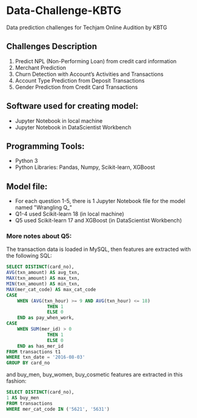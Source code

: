 # Data-Challenge-KBTG
Data prediction challenges for Techjam Online Audition by KBTG

## Challenges Description
1. Predict NPL (Non-Performing Loan) from credit card information
2. Merchant Prediction
3. Churn Detection with Account’s Activities and Transactions
4. Account Type Prediction from Deposit Transactions
5. Gender Prediction from Credit Card Transactions

## Software used for creating model:
- Jupyter Notebook in local machine
- Jupyter Notebook in DataScientist Workbench

## Programming Tools:
- Python 3
- Python Libraries: Pandas, Numpy, Scikit-learn, XGBoost

## Model file:
- For each question 1-5, there is 1 Jupyter Notebook file for the model named "Wrangling Q_"
- Q1-4 used Scikit-learn 18 (in local machine)
- Q5 used Scikit-learn 17 and XGBoost (in DataScientist Workbench)

### More notes about Q5:
The transaction data is loaded in MySQL, then features are extracted with the following SQL:
```sql
SELECT DISTINCT(card_no),
AVG(txn_amount) AS avg_txn,
MAX(txn_amount) AS max_txn,
MIN(txn_amount) AS min_txn,
MAX(mer_cat_code) AS max_cat_code
CASE 
    WHEN (AVG(txn_hour) >= 9 AND AVG(txn_hour) <= 18)
               THEN 1
               ELSE 0 
    END as pay_when_work,
CASE 
    WHEN SUM(mer_id) > 0
               THEN 1
               ELSE 0 
    END as has_mer_id
FROM transactions t1
WHERE txn_date = '2016-08-03'
GROUP BY card_no
```
and buy_men, buy_women, buy_cosmetic features are extracted in this fashion:
```sql
SELECT DISTINCT(card_no),
1 AS buy_men
FROM transactions
WHERE mer_cat_code IN ('5621', '5631')
```
